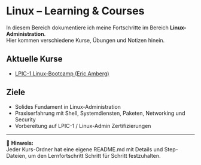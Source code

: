 # Linux – Learning & Courses

In diesem Bereich dokumentiere ich meine Fortschritte im Bereich **Linux-Administration**.  
Hier kommen verschiedene Kurse, Übungen und Notizen hinein.  

## Aktuelle Kurse
- [LPIC-1 Linux-Bootcamp (Eric Amberg)](LPIC-1-Linux-Bootcamp/)

## Ziele
- Solides Fundament in Linux-Administration
- Praxiserfahrung mit Shell, Systemdiensten, Paketen, Networking und Security
- Vorbereitung auf LPIC-1 / Linux-Admin Zertifizierungen

---

📌 **Hinweis:**  
Jeder Kurs-Ordner hat eine eigene README.md mit Details und Step-Dateien, um den Lernfortschritt Schritt für Schritt festzuhalten.
